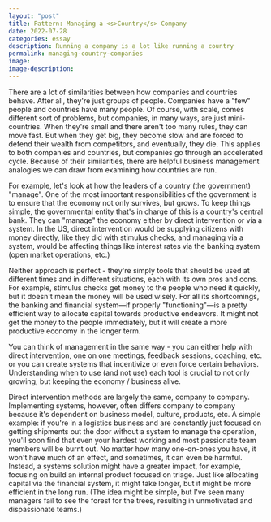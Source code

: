 ```yaml
---
layout: "post"
title: Pattern: Managing a <s>Country</s> Company
date: 2022-07-28
categories: essay
description: Running a company is a lot like running a country
permalink: managing-country-companies
image:
image-description:
---
```


There are a lot of similarities between how companies and countries behave. After all, they're just groups of people. Companies have a "few" people and countries have many people. Of course, with scale, comes different sort of problems, but companies, in many ways, are just mini-countries. When they're small and there aren't too many rules, they can move fast. But when they get big, they become slow and are forced to defend their wealth from competitors, and eventually, they die. This applies to both companies and countries, but companies go through an accelerated cycle. Because of their similarities, there are helpful business management analogies we can draw from examining how countries are run.

For example, let's look at how the leaders of a country (the government) "manage". One of the most important responsibilities of the government is to ensure that the economy not only survives, but grows. To keep things simple, the governmental entity that's in charge of this is a country's central bank. They can "manage" the economy either by direct intervention or via a system. In the US, direct intervention would be supplying citizens with money directly, like they did with stimulus checks, and managing via a system, would be affecting things like interest rates via the banking system (open market operations, etc.)

Neither approach is perfect - they're simply tools that should be used at different times and in different situations, each with its own pros and cons. For example, stimulus checks get money to the people who need it quickly, but it doesn't mean the money will be used wisely. For all its shortcomings, the banking and financial system—if properly "functioning"—is a pretty efficient way to allocate capital towards productive endeavors. It might not get the money to the people immediately, but it will create a more productive economy in the longer term.

You can think of management in the same way - you can either help with direct intervention, one on one meetings, feedback sessions, coaching, etc. or you can create systems that incentivize or even force certain behaviors. Understanding when to use (and not use) each tool is crucial to not only growing, but keeping the economy / business alive.

Direct intervention methods are largely the same, company to company. Implementing systems, however, often differs company to company because it's dependent on business model, culture, products, etc. A simple example: if you're in a logistics business and are constantly just focused on getting shipments out the door without a system to manage the operation, you'll soon find that even your hardest working and most passionate team members will be burnt out. No matter how many one-on-ones you have, it won't have much of an effect, and sometimes, it can even be harmful. Instead, a systems solution might have a greater impact, for example, focusing on build an internal product focused on triage. Just like allocating capital via the financial system, it might take longer, but it might be more efficient in the long run. (The idea might be simple, but I've seen many managers fail to see the forest for the trees, resulting in unmotivated and dispassionate teams.)
